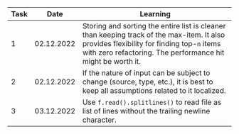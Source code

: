 |Task|Date  |Learning|
|----|----  |--------|
|1|02.12.2022|Storing and sorting the entire list is cleaner than keeping track of the max-item. It also provides flexibility for finding top-`n` items with zero refactoring. The performance hit might be worth it.|
|2|02.12.2022|If the nature of input can be subject to change (source, type, etc.), it is best to keep all assumptions related to it localized.
|3|03.12.2022|Use `f.read().splitlines()` to read file as list of lines without the trailing newline character.